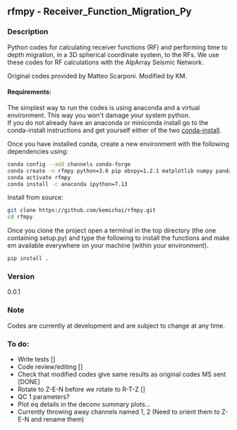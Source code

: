 ## rfmpy - Receiver_Function_Migration_Py

### Description 
Python codes for calculating receiver functions (RF) and 
performing time to depth migration, in a 3D spherical coordinate system, to the RFs. 
We use these codes for RF calculations with the AlpArray Seismic Network. 

Original codes provided by Matteo Scarponi.
Modified by KM.

#### Requirements:
The simplest way to run the codes is using anaconda and a virtual environment.
This way you won't damage your system python.  
If you do not already have an anaconda or miniconda install go to the
conda-install instructions and get yourself either of the two [conda-install](https://docs.conda.io/en/latest/miniconda.html).

Once you have installed conda, create a new environment with the following dependencies using:
```bash
conda config --add channels conda-forge
conda create -n rfmpy python=3.6 pip obspy=1.2.1 matplotlib numpy pandas basemap cartopy shapely fortran-compiler
conda activate rfmpy
conda install -c anaconda ipython=7.13
```

Install from source:
```bash
git clone https://github.com/kemichai/rfmpy.git
cd rfmpy
```
Once you clone the project open a terminal in the
top directory (the one containing setup.py) and type the 
following to install the functions and make em
 available everywhere on your machine (within your environment).
```bash
pip install .
```


### Version
0.0.1

### Note
Codes are currently at development and are subject to 
change at any time.
 
### To do: ###
* Write tests []
* Code review/editing []
* Check that modified codes give same results as original codes MS sent [DONE]
* Rotate to Z-E-N before we rotate to R-T-Z []
* QC 1 parameters?
* Plot eq details in the deconv summary plots...
* Currently throwing away channels named 1, 2 (Need to orient them to Z-E-N and rename them)

